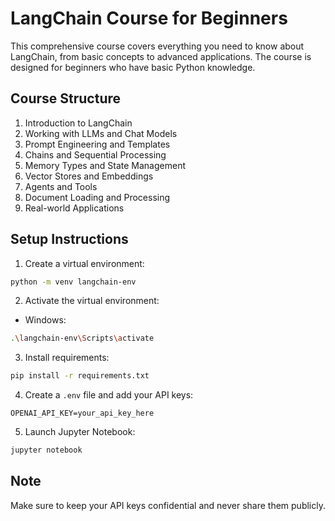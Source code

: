 # LangChain Course for Beginners

This comprehensive course covers everything you need to know about LangChain, from basic concepts to advanced applications. The course is designed for beginners who have basic Python knowledge.

## Course Structure
1. Introduction to LangChain
2. Working with LLMs and Chat Models
3. Prompt Engineering and Templates
4. Chains and Sequential Processing
5. Memory Types and State Management
6. Vector Stores and Embeddings
7. Agents and Tools
8. Document Loading and Processing
9. Real-world Applications

## Setup Instructions

1. Create a virtual environment:
```bash
python -m venv langchain-env
```

2. Activate the virtual environment:
- Windows:
```bash
.\langchain-env\Scripts\activate
```

3. Install requirements:
```bash
pip install -r requirements.txt
```

4. Create a `.env` file and add your API keys:
```
OPENAI_API_KEY=your_api_key_here
```

5. Launch Jupyter Notebook:
```bash
jupyter notebook
```

## Note
Make sure to keep your API keys confidential and never share them publicly.
